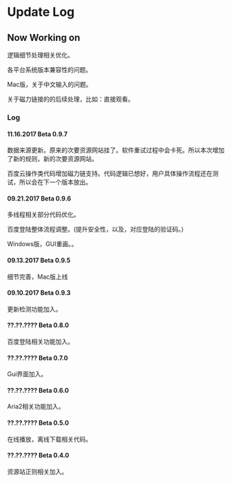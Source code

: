 # Update Log## Now Working on逻辑细节处理相关优化。各平台系统版本兼容性的问题。Mac版，关于中文输入的问题。关于磁力链接的的后续处理，比如：直接观看。### Log#### 11.16.2017 Beta 0.9.7数据来源更新。原来的次要资源网站挂了。软件重试过程中会卡死。所以本次增加了新的规则，新的次要资源网站。百度云操作类代码增加磁力链支持。代码逻辑已想好，用户具体操作流程还在测试，所以会在下一个版本放出。#### 09.21.2017 Beta 0.9.6多线程相关部分代码优化。百度登陆整体流程调整。(提升安全性，以及，对应登陆的验证码。)Windows版，GUI重画。。#### 09.13.2017 Beta 0.9.5细节完善，Mac版上线#### 09.10.2017 Beta 0.9.3更新检测功能加入。#### ??.??.???? Beta 0.8.0百度登陆相关功能加入。#### ??.??.???? Beta 0.7.0Gui界面加入。#### ??.??.???? Beta 0.6.0Aria2相关功能加入。#### ??.??.???? Beta 0.5.0在线播放，离线下载相关代码。#### ??.??.???? Beta 0.4.0资源站正则相关加入。